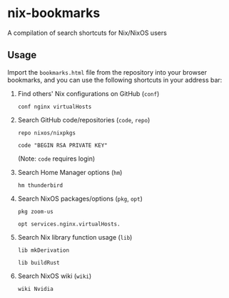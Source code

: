 # nix-bookmarks

A compilation of search shortcuts for Nix/NixOS users

## Usage

Import the `bookmarks.html` file from the repository into your browser bookmarks, and you can use the following shortcuts in your address bar:

1. Find others' Nix configurations on GitHub (`conf`)

    ```
    conf nginx virtualHosts
    ```

2. Search GitHub code/repositories (`code`, `repo`)

    ```
    repo nixos/nixpkgs
    ```

    ```
    code "BEGIN RSA PRIVATE KEY"
    ```
    
    (Note: `code` requires login)

3. Search Home Manager options (`hm`)

    ```
    hm thunderbird
    ```

4. Search NixOS packages/options (`pkg`, `opt`)

    ```
    pkg zoom-us
    ```

    ```
    opt services.nginx.virtualHosts.
    ```

5. Search Nix library function usage (`lib`)

    ```
    lib mkDerivation
    ```

    ```
    lib buildRust
    ```

6. Search NixOS wiki (`wiki`)

    ```
    wiki Nvidia
    ```
